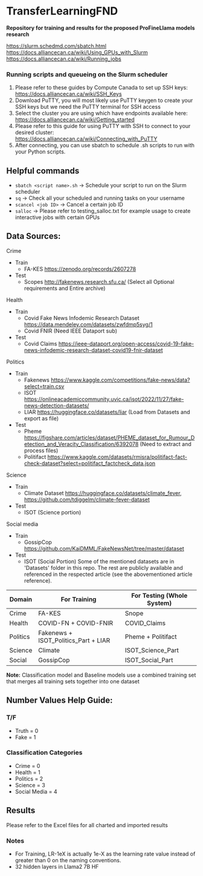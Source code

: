 # TransferLearningFND


**Repository for training and results for the proposed ProFineLlama models research**

https://slurm.schedmd.com/sbatch.html
https://docs.alliancecan.ca/wiki/Using_GPUs_with_Slurm
https://docs.alliancecan.ca/wiki/Running_jobs


### Running scripts and queueing on the Slurm scheduler
1. Please refer to these guides by Compute Canada to set up SSH keys: https://docs.alliancecan.ca/wiki/SSH_Keys
2. Download PuTTY, you will most likely use PuTTY keygen to create your SSH keys but we need the PuTTY terminal for SSH access
3. Select the cluster you are using which have endpoints available here: https://docs.alliancecan.ca/wiki/Getting_started 
4. Please refer to this guide for using PuTTY with SSH to connect to your desired cluster: https://docs.alliancecan.ca/wiki/Connecting_with_PuTTY
5. After connecting, you can use sbatch to schedule .sh scripts to run with your Python scripts. 

## Helpful commands
- ``` sbatch <script name>.sh ``` -> Schedule your script to run on the Slurm scheduler
- ``` sq ``` -> Check all your scheduled and running tasks on your username
- ``` scancel <job ID> ``` -> Cancel a certain job ID
- ``` salloc ``` -> Please refer to testing_salloc.txt for example usage to create interactive jobs with certain GPUs

## Data Sources:

Crime
- Train
    -  FA-KES https://zenodo.org/records/2607278
- Test
    - Scopes http://fakenews.research.sfu.ca/ (Select all Optional requirements and Entire archive)

Health
- Train
    - Covid Fake News Infodemic Research Dataset https://data.mendeley.com/datasets/zwfdmp5syg/1
    - Covid FNIR (Need IEEE Dataport sub)
- Test
    - Covid Claims https://ieee-dataport.org/open-access/covid-19-fake-news-infodemic-research-dataset-covid19-fnir-dataset

Politics
- Train
    - Fakenews https://www.kaggle.com/competitions/fake-news/data?select=train.csv 
    - ISOT https://onlineacademiccommunity.uvic.ca/isot/2022/11/27/fake-news-detection-datasets/
    - LIAR https://huggingface.co/datasets/liar (Load from Datasets and export as file)
- Test
    - Pheme https://figshare.com/articles/dataset/PHEME_dataset_for_Rumour_Detection_and_Veracity_Classification/6392078 (Need to extract and process files)
    - Politifact https://www.kaggle.com/datasets/rmisra/politifact-fact-check-dataset?select=politifact_factcheck_data.json

Science
- Train
    - Climate Dataset https://huggingface.co/datasets/climate_fever, https://github.com/tdiggelm/climate-fever-dataset
- Test  
    - ISOT (Science portion)

Social media
- Train
    - GossipCop https://github.com/KaiDMML/FakeNewsNet/tree/master/dataset
- Test
    - ISOT (Social Portion)
Some of the mentioned datasets are in 'Datasets' folder in this repo. The rest are publicly available and referenced in the respected article (see the abovementioned article reference).

| Domain   | For Training                              | For Testing (Whole System) |
|----------|-------------------------------------------|----------------------------|
| Crime    | FA-KES                                    | Snope                      |
| Health   | COVID-FN + COVID-FNIR                     | COVID_Claims               |
| Politics | Fakenews + ISOT_Politics_Part + LIAR      | Pheme + Politifact         |
| Science  | Climate                                   | ISOT_Science_Part          |
| Social   | GossipCop                                 | ISOT_Social_Part           |

**Note:** Classification model and Baseline models use a combined training set that merges all training sets together into one dataset 

## Number Values Help Guide:
### T/F
- Truth = 0
- Fake = 1

### Classification Categories
- Crime = 0
- Health = 1
- Politics = 2
- Science = 3
- Social Media = 4

## Results
Please refer to the Excel files for all charted and imported results 

### Notes
- For Training, LR-1eX is actually 1e-X as the learning rate value instead of greater than 0 on the naming conventions. 
- 32 hidden layers in Llama2 7B HF
